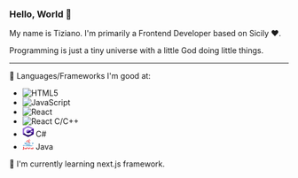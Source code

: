 ### Hello, World 👋

My name is Tiziano. I'm primarily a Frontend Developer based on Sicily ❤️. 

Programming is just a tiny universe with a little God doing little things.
<hr>

🔭 Languages/Frameworks I'm good at:
- ![HTML5](https://img.shields.io/badge/-HTML5-E34F26?style=flat-square&logo=html5&logoColor=white)
- ![JavaScript](https://img.shields.io/badge/-JavaScript-black?style=flat-square&logo=javascript)
- ![React](https://img.shields.io/badge/-React-61DBFB?style=flat-square&logo=react&logoColor=white)
- ![React](https://img.shields.io/badge/-C++-00599C?style=flat-square&logo=cplusplus&logoColor=white)   C/C++
- <img src="./img/csharp.png" width=20px height=20px>   C# 
- <img src="./img/java.png" width=20px height=20px>   Java

🌱 I'm currently learning next.js framework.

<!--
**Tirzo01/Tirzo01** is a ✨ _special_ ✨ repository because its `README.md` (this file) appears on your GitHub profile.

Here are some ideas to get you started:

- 🔭 I’m currently working on ...
- 🌱 I’m currently learning ...
- 👯 I’m looking to collaborate on ...
- 🤔 I’m looking for help with ...
- 💬 Ask me about ...
- 📫 How to reach me: ...
- 😄 Pronouns: ...
- ⚡ Fun fact: ...
-->
